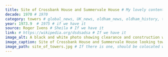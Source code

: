 ```yaml
---
title: Site of Crossbank House and Summervale House # My lovely content
decade: 1970 # 1970
category: towers # global_news, UK_news, oldham_news, oldham_history, towers, surrounding_estate # Always exactly one category
year: 1973.9  # 1975 # if we have it
source: Roger Ivens # Sheila # If we have it
link: # https://wikipedia.org/dsdsadsa # If we have it
image_alt: A black and white photo showing clearance and construction work in the foreground. In the background you can see a couple of larger industrial buildings, and rows of terraced houses identifiable by their pointed roofs, as well as one tower block to the right of the frame. # If there is one
image_caption: Site of Crossbank House and Summervale House looking towards Manchester Street  # If there is one
image_path: site_of_towers.jpg # If there is one, should be colocated with the index.md file in the folder
---
```

